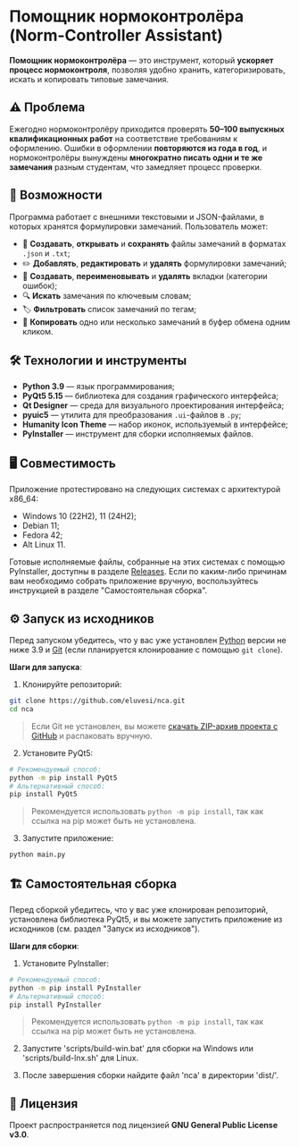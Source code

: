 # Помощник нормоконтролёра (Norm-Controller Assistant)

**Помощник нормоконтролёра** — это инструмент, который **ускоряет процесс нормоконтроля**, позволяя удобно хранить, категоризировать, искать и копировать типовые замечания.

## ⚠️ Проблема

Ежегодно нормоконтролёру приходится проверять **50–100 выпускных квалификационных работ** на соответствие требованиям к оформлению. Ошибки в оформлении **повторяются из года в год**, и нормоконтролёры вынуждены **многократно писать одни и те же замечания** разным студентам, что замедляет процесс проверки.

## 🌟 Возможности

Программа работает с внешними текстовыми и JSON-файлами, в которых хранятся формулировки замечаний. Пользователь может:
- 📝 **Создавать**, **открывать** и **сохранять** файлы замечаний в форматах `.json` и `.txt`;
- ✏️ **Добавлять**, **редактировать** и **удалять** формулировки замечаний;
- 📂 **Создавать**, **переименовывать** и **удалять** вкладки (категории ошибок);
- 🔍 **Искать** замечания по ключевым словам;
- 🏷️ **Фильтровать** список замечаний по тегам;
- 📑 **Копировать** одно или несколько замечаний в буфер обмена одним кликом.

## 🛠️ Технологии и инструменты

- **Python 3.9** — язык программирования;
- **PyQt5 5.15** — библиотека для создания графического интерфейса;
- **Qt Designer** — среда для визуального проектирования интерфейса;
- **pyuic5** — утилита для преобразования `.ui`-файлов в `.py`;
- **Humanity Icon Theme** — набор иконок, используемый в интерфейсе;
- **PyInstaller** — инструмент для сборки исполняемых файлов.

## 🖥️ Совместимость

Приложение протестировано на следующих системах с архитектурой x86_64:
- Windows 10 (22H2), 11 (24H2);
- Debian 11;
- Fedora 42;
- Alt Linux 11.

Готовые исполняемые файлы, собранные на этих системах с помощью PyInstaller, доступны в разделе [Releases](https://github.com/eluvesi/nca/releases).
Если по каким-либо причинам вам необходимо собрать приложение вручную, воспользуйтесь инструкцией в разделе "Самостоятельная сборка".

## ⚙️ Запуск из исходников

Перед запуском убедитесь, что у вас уже установлен [Python](https://www.python.org/downloads/) версии не ниже 3.9 и [Git](https://git-scm.com/downloads) (если планируется клонирование с помощью `git clone`).

**Шаги для запуска**:
1. Клонируйте репозиторий:
```sh
git clone https://github.com/eluvesi/nca.git
cd nca
```

>Если Git не установлен, вы можете [скачать ZIP-архив проекта с GitHub](https://github.com/eluvesi/nca/archive/refs/heads/master.zip) и распаковать вручную.

2. Установите PyQt5:
```sh
# Рекомендуемый способ:
python -m pip install PyQt5
# Альтернативный способ:
pip install PyQt5
```

> Рекомендуется использовать `python -m pip install`, так как ссылка на pip может быть не установлена.

3. Запустите приложение:
```sh
python main.py
```

## 🏗️ Самостоятельная сборка

Перед сборкой убедитесь, что у вас уже клонирован репозиторий, установлена библиотека PyQt5, и вы можете запустить приложение из исходников (см. раздел "Запуск из исходников").

**Шаги для сборки**:
1. Установите PyInstaller:
```sh
# Рекомендуемый способ:
python -m pip install PyInstaller
# Альтернативный способ:
pip install PyInstaller
```

> Рекомендуется использовать `python -m pip install`, так как ссылка на pip может быть не установлена.

2. Запустите 'scripts/build-win.bat' для сборки на Windows или 'scripts/build-lnx.sh' для Linux.

3. После завершения сборки найдите файл 'nca' в директории 'dist/'.

## 📜 Лицензия

Проект распространяется под лицензией **GNU General Public License v3.0**.